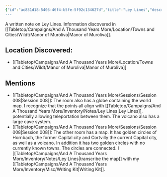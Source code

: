 ```yaml
---
{"id":"ac831d18-5403-46f4-b5fe-5f92c134627d","title":"Ley Lines","description":"A written note on Ley Lines. Information discovered in Manor of Muroliva.","isInCurrentInventory":true,"isProscribed":true,"amountHeld":1,"causeOfConsumption":"null","embedSummary":"The map has golden circles around Hornbach: the former Capital city and Cortvilly: the current Capital city, as well as a volcano. In addition it has two golden circles with no currently known towns. The circles are connected. I recognize that the points all align with Ley Lines, potentially allowing teleportation between them. The volcano also has a large cave system.","publish":true,"date_created":"Friday, April 19th 2024, 5:00:09 pm","date_modified":"Friday, April 19th 2024, 7:19:16 pm","cssclasses":["mado-heading"],"path":"Tabletop/Campaigns/And A Thousand Years More/Inventory/Notes/Ley Lines.md","permalink":"/tabletop/campaigns/and-a-thousand-years-more/inventory/notes/ley-lines/","PassFrontmatter":true}
---
```



A written note on Ley Lines. Information discovered in [[Tabletop/Campaigns/And A Thousand Years More/Location/Towns and Cities/Wildt/Manor of Muroliva\|Manor of Muroliva]].

## Location Discovered:

- [[Tabletop/Campaigns/And A Thousand Years More/Location/Towns and Cities/Wildt/Manor of Muroliva\|Manor of Muroliva]]

## Mentions

- [[Tabletop/Campaigns/And A Thousand Years More/Sessions/Session 008\|Session 008]]: The room also has a globe containing the world map. I recognize that the points all align with [[Tabletop/Campaigns/And A Thousand Years More/Inventory/Notes/Ley Lines\|Ley Lines]], potentially allowing teleportation between them. The volcano also has a large cave system.
- [[Tabletop/Campaigns/And A Thousand Years More/Sessions/Session 008\|Session 008]]: The other room has a map. It has golden circles of Hornbach, the former Capital city and Cortvilly the current Capital city, as well as a volcano. In addition it has two golden circles with no currently known towns. The circles are connected. I [[Tabletop/Campaigns/And A Thousand Years More/Inventory/Notes/Ley Lines\|transcribe the map]] with my [[Tabletop/Campaigns/And A Thousand Years More/Inventory/Misc/Writing Kit\|Writing Kit]].

